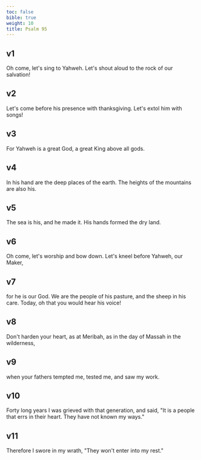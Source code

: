 ```yaml
---
toc: false
bible: true
weight: 10
title: Psalm 95
---
```




## v1 
Oh come, let's sing to Yahweh. Let's shout aloud to the rock of our salvation! 

## v2 
Let's come before his presence with thanksgiving. Let's extol him with songs! 

## v3 
For Yahweh is a great God, a great King above all gods. 

## v4 
In his hand are the deep places of the earth. The heights of the mountains are also his. 

## v5 
The sea is his, and he made it. His hands formed the dry land. 

## v6 
Oh come, let's worship and bow down. Let's kneel before Yahweh, our Maker, 

## v7 
for he is our God. We are the people of his pasture, and the sheep in his care. Today, oh that you would hear his voice! 

## v8 
Don't harden your heart, as at Meribah, as in the day of Massah in the wilderness, 

## v9 
when your fathers tempted me, tested me, and saw my work. 

## v10 
Forty long years I was grieved with that generation, and said, "It is a people that errs in their heart. They have not known my ways." 

## v11 
Therefore I swore in my wrath, "They won't enter into my rest."
